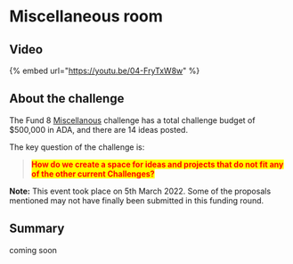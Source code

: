 # Miscellaneous room

## Video

{% embed url="https://youtu.be/04-FryTxW8w" %}

## About the challenge

The Fund 8 [Miscellanous](https://cardano.ideascale.com/c/campaigns/26441/about) challenge has a total challenge budget of $500,000 in ADA, and there are 14 ideas posted.

The key question of the challenge is:

> <mark style="color:red;">**How do we create a space for ideas and projects that do not fit any of the other current Challenges?**</mark>

**Note:** This event took place on 5th March 2022. Some of the proposals mentioned may not have finally been submitted in this funding round.

## Summary

coming soon

